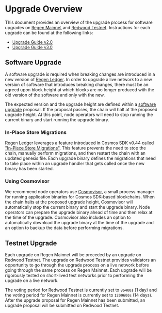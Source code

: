 # Upgrade Overview

This document provides an overview of the upgrade process for software upgrades on [Regen Mainnet](../../get-started/live-networks.md#regen-mainnet) and [Redwood Testnet](../../get-started/live-networks.md#redwood-testnet). Instructions for each upgrade can be found at the following links:

- [Upgrade Guide v2.0](v2.0-upgrade.md)
- [Upgrade Guide v3.0](v3.0-upgrade.md)

## Software Upgrade

A software upgrade is required when breaking changes are introduced in a new version of [Regen Ledger](https://github.com/regen-network/regen-ledger). In order to upgrade a live network to a new version of software that introduces breaking changes, there must be an agreed upon block height at which blocks are no longer produced with the old version of the software and only with the new.

The expected version and the upgrade height are defined within a [software upgrade](https://docs.cosmos.network/master/modules/gov/01_concepts.html#software-upgrade) proposal. If the proposal passes, the chain will halt at the proposed upgrade height. At this point, node operators will need to stop running the current binary and start running the upgrade binary.

### In-Place Store Migrations

Regen Ledger leverages a feature introduced in Cosmos SDK v0.44 called ["In-Place Store Migrations"](https://docs.cosmos.network/master/core/upgrade.html). This feature prevents the need to stop the chain, manually perform migrations, and then restart the chain with an updated genesis file. Each upgrade binary defines the migrations that need to take place within an upgrade handler that gets called once the new binary has been started.

### Using Cosmovisor

We recommend node operators use [Cosmovisor](https://docs.cosmos.network/master/run-node/cosmovisor.html), a small process manager for running application binaries for Cosmos SDK-based blockchains. When the chain halts at the proposed upgrade height, Cosmovisor will automatically stop the current binary and start the upgrade binary. Node operators can prepare the upgrade binary ahead of time and then relax at the time of the upgrade. Cosmovisor also includes an option to automatically download the upgrade binary at the time of the upgrade and an option to backup the data before performing migrations.

## Testnet Upgrade

Each upgrade on Regen Mainnet will be preceded by an upgrade on Redwood Testnet. The upgrade on Redwood Testnet provides validators an opportunity to go through the upgrade process on a live network before going through the same process on Regen Mainnet. Each upgrade will be rigorously tested on short-lived test networks prior to performing the upgrade on a live network.

The voting period for Redwood Testnet is currently set to `86400s` (1 day) and the voting period for Regen Mainnet is currently set to `1209600s` (14 days). After the upgrade proposal for Regen Mainnet has been submitted, an upgrade proposal will be submitted on Redwood Testnet.
